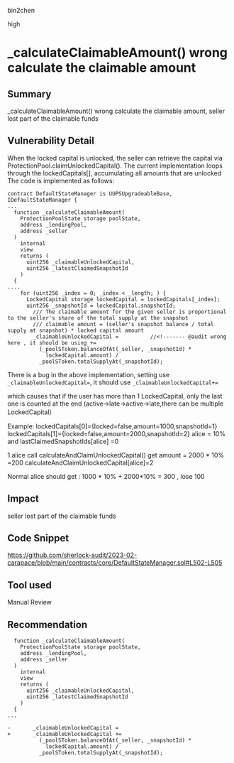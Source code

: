 bin2chen

high

# _calculateClaimableAmount() wrong calculate the claimable amount

## Summary
_calculateClaimableAmount()  wrong calculate the claimable amount, seller lost part of the claimable funds
## Vulnerability Detail

When the locked capital is unlocked, the seller can retrieve the capital via ProtectionPool.claimUnlockedCapital().
The current implementation loops through the lockedCapitals[], accumulating all amounts that are unlocked 
The code is implemented as follows:

```solidity
contract DefaultStateManager is UUPSUpgradeableBase, IDefaultStateManager {
...
  function _calculateClaimableAmount(
    ProtectionPoolState storage poolState,
    address _lendingPool,
    address _seller
  )
    internal
    view
    returns (
      uint256 _claimableUnlockedCapital,
      uint256 _latestClaimedSnapshotId
    )
  {
....
    for (uint256 _index = 0; _index < _length; ) {
      LockedCapital storage lockedCapital = lockedCapitals[_index];
      uint256 _snapshotId = lockedCapital.snapshotId;
        /// The claimable amount for the given seller is proportional to the seller's share of the total supply at the snapshot
        /// claimable amount = (seller's snapshot balance / total supply at snapshot) * locked capital amount
        _claimableUnlockedCapital =          //<!------- @audit wrong here , it should be using +=
          (_poolSToken.balanceOfAt(_seller, _snapshotId) *
            lockedCapital.amount) /
          _poolSToken.totalSupplyAt(_snapshotId);

```
There is a bug in the above implementation, setting use ```_claimableUnlockedCapital=```, it should use ```_claimableUnlockedCapital+=```

which causes that if the user has more than 1 LockedCapital, only the last one is counted at the end
(active->late->active->late,there can be multiple LockedCapital）

Example:
lockedCapitals[0]={locked=false,amount=1000,snapshotId=1}
lockedCapitals[1]={locked=false,amount=2000,snapshotId=2}
alice = 10% and lastClaimedSnapshotIds[alice] =0

1.alice call calculateAndClaimUnlockedCapital()
get amount = 2000 * 10% =200
calculateAndClaimUnlockedCapital[alice]=2

Normal alice should get : 1000 * 10% + 2000*10% = 300 , lose 100

## Impact

seller lost part of the claimable funds

## Code Snippet

https://github.com/sherlock-audit/2023-02-carapace/blob/main/contracts/core/DefaultStateManager.sol#L502-L505

## Tool used

Manual Review

## Recommendation

```solidity
  function _calculateClaimableAmount(
    ProtectionPoolState storage poolState,
    address _lendingPool,
    address _seller
  )
    internal
    view
    returns (
      uint256 _claimableUnlockedCapital,
      uint256 _latestClaimedSnapshotId
    )
  {
...

-       _claimableUnlockedCapital =
+       _claimableUnlockedCapital +=
          (_poolSToken.balanceOfAt(_seller, _snapshotId) *
            lockedCapital.amount) /
          _poolSToken.totalSupplyAt(_snapshotId);
```
